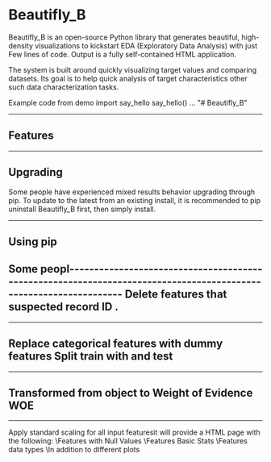 # Beautifly_B
Beautifly_B is an open-source Python library that generates beautiful, high-density visualizations to kickstart EDA (Exploratory Data Analysis) with just Few lines of code. Output is a fully self-contained HTML application.

The system is built around quickly visualizing target values and comparing datasets. Its goal is to help quick analysis of target characteristics other such data characterization tasks.

Example code
from demo import say_hello
say_hello()
...
"# Beautifly_B" 
_____________
Features
-----------------------------------------------------------------------------------------------------------------
-----------------------------------------------------------------------------------------------------------------
Upgrading 
-----------------------------------------------------------
Some people have experienced mixed results behavior upgrading through pip. To update to the latest from an existing install, it is recommended to pip uninstall Beautifly_B first, then simply install.

-----------------------------------------------------------------------------------------------------------------
Using pip
-----------------------------------------------------------------------------------------------------------------

Some peopl-----------------------------------------------------------------------------------------------------------------
Delete features that suspected record ID .
-----------------------------------------------------------------------------------------------------------------
-----------------------------------------------------------------------------------------------------------------
Replace categorical features with dummy features 
Split train with  and test 
---------------------------------------------------------------------------------
-----------------------------------------------------------------------------------------------------------------
Transformed from object to Weight of Evidence WOE
-----------------------------------------------------------------------------------------------------------------
-----------------------------------------------------------------------------------------------------------------

Apply standard scaling for all input featuresit will provide a HTML page with the following: 
\\Features with Null Values
\\Features Basic Stats
\\Features data types
 \\In addition to different plots


